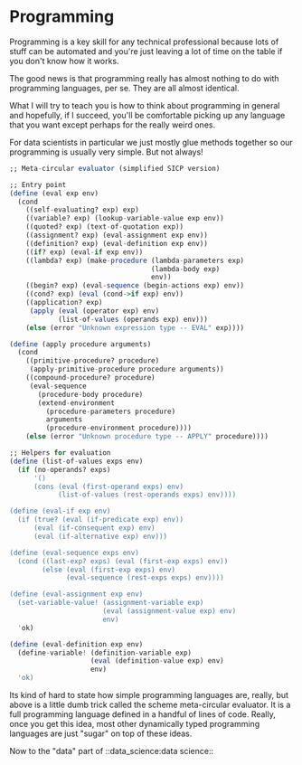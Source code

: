Programming
===========

Programming is a key skill for any technical professional because lots 
of stuff can be automated and you're just leaving a lot of time on the table
if you don't know how it works.

The good news is that programming really has almost nothing to do with 
programming languages, per se. They are all almost identical. 

What I will try to teach you is how to think about programming in general 
and hopefully, if I succeed, you'll be comfortable picking up any language
that you want except perhaps for the really weird ones.

For data scientists in particular we just mostly glue methods together so our
programming is usually very simple. But not always!

```r file=little_scheme.scm
;; Meta-circular evaluator (simplified SICP version)

;; Entry point
(define (eval exp env)
  (cond
    ((self-evaluating? exp) exp)
    ((variable? exp) (lookup-variable-value exp env))
    ((quoted? exp) (text-of-quotation exp))
    ((assignment? exp) (eval-assignment exp env))
    ((definition? exp) (eval-definition exp env))
    ((if? exp) (eval-if exp env))
    ((lambda? exp) (make-procedure (lambda-parameters exp)
                                   (lambda-body exp)
                                   env))
    ((begin? exp) (eval-sequence (begin-actions exp) env))
    ((cond? exp) (eval (cond->if exp) env))
    ((application? exp)
     (apply (eval (operator exp) env)
            (list-of-values (operands exp) env)))
    (else (error "Unknown expression type -- EVAL" exp))))

(define (apply procedure arguments)
  (cond
    ((primitive-procedure? procedure)
     (apply-primitive-procedure procedure arguments))
    ((compound-procedure? procedure)
     (eval-sequence
       (procedure-body procedure)
       (extend-environment
         (procedure-parameters procedure)
         arguments
         (procedure-environment procedure))))
    (else (error "Unknown procedure type -- APPLY" procedure))))

;; Helpers for evaluation
(define (list-of-values exps env)
  (if (no-operands? exps)
      '()
      (cons (eval (first-operand exps) env)
            (list-of-values (rest-operands exps) env))))

(define (eval-if exp env)
  (if (true? (eval (if-predicate exp) env))
      (eval (if-consequent exp) env)
      (eval (if-alternative exp) env)))

(define (eval-sequence exps env)
  (cond ((last-exp? exps) (eval (first-exp exps) env))
        (else (eval (first-exp exps) env)
              (eval-sequence (rest-exps exps) env))))

(define (eval-assignment exp env)
  (set-variable-value! (assignment-variable exp)
                       (eval (assignment-value exp) env)
                       env)
  'ok)

(define (eval-definition exp env)
  (define-variable! (definition-variable exp)
                    (eval (definition-value exp) env)
                    env)
  'ok)

```
Its kind of hard to state how simple programming languages are, really, but above is a little dumb trick called the scheme meta-circular evaluator.
It is a full programming language defined in a handful of lines of code. Really,
once you get this idea, most other dynamically typed programming languages are
just "sugar" on top of these ideas.

Now to the "data" part of ::data_science:data science::